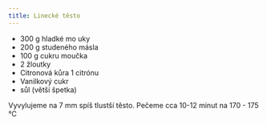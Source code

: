 ```yaml
---
title: Linecké těsto
---
```


- 300 g hladké mo uky
- 200 g studeného másla
- 100 g cukru moučka
- 2 žloutky
- Citronová kůra 1 citrónu
- Vanilkový cukr
- sůl (větší špetka)

Vyvylujeme na 7 mm spíš tlustší těsto. Pečeme cca 10-12 minut na 170 - 175 °C

